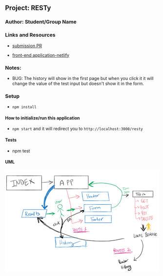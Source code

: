 ## Project: RESTy

### Author: Student/Group Name

### Links and Resources

- [submission PR](https://github.com/diana96alazzam-401-advanced-javascript/resty/pull/12)
<!-- - [ci/cd](http://xyz.com) (GitHub Actions) 
- [back-end server url](http://xyz.com) (when applicable)  -->
- [front-end application-netlify](https://priceless-swirles-872b5b.netlify.app/) 


### Notes: 
 - BUG: The history will show in the first page but when you click it it will change the value of the test input but doesn't show it in the form.

### Setup

- `npm install`

#### How to initialize/run this application

- `npm start` and it will redirect you to `http://localhost:3000/resty`


#### Tests

- npm test


#### UML

![lab29-uml](./assets/lab29-uml.png)


